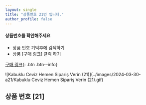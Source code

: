 ```yaml
---
layout: single
title: "상품번호 21번 입니다."
author_profile: false
---
```




<div class="notice--info">
<h4> 상품번호를 확인해주세요 </h4>
<ul>
    <li> 상품 번호 기억후에 검색하기 </li>
    <li> 상품 [구매 링크] 클릭 하기 </li>
</ul>
</div>




[구매 링크](https://link.coupang.com/a/bv0gXS){: .btn .btn--info}



![Kabuklu Ceviz   Hemen Sipariş Verin (21)](../images/2024-03-30-a21/Kabuklu Ceviz   Hemen Sipariş Verin (21).gif)



## 상품 번호 [21]